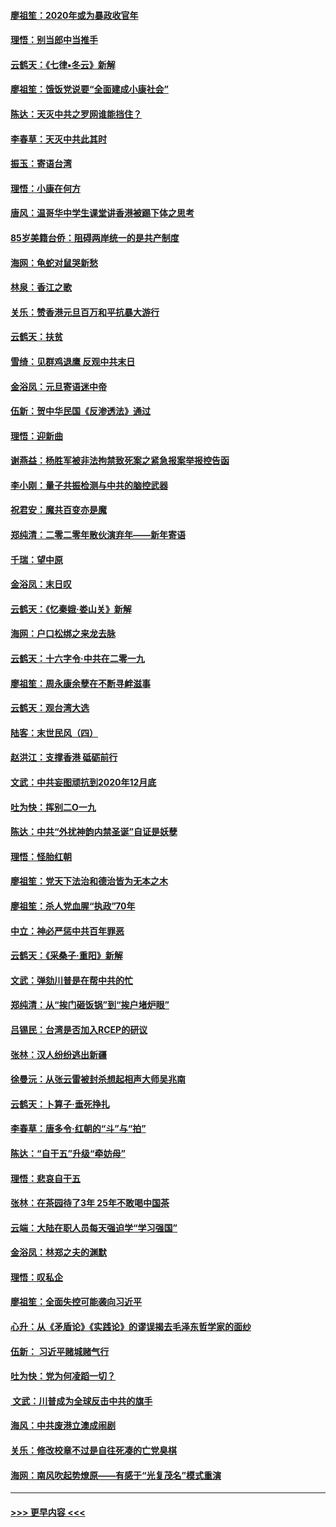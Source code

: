 #### [廖祖笙：2020年或为暴政收官年](../pages/nsc993/n11768216.md?t=01050855) 
#### [理悟：别当郎中当推手](../pages/nsc993/n11768243.md?t=01050855) 
#### [云鹤天：《七律▪冬云》新解](../pages/nsc993/n11768204.md?t=01050855) 
#### [廖祖笙：饿饭党说要“全面建成小康社会”](../pages/nsc993/n11767482.md?t=01050855) 
#### [陈达：天灭中共之罗网谁能挡住？](../pages/nsc993/n11767465.md?t=01050855) 
#### [李春草：天灭中共此其时](../pages/nsc993/n11767452.md?t=01050855) 
#### [振玉：寄语台湾](../pages/nsc993/n11767432.md?t=01050855) 
#### [理悟：小康在何方](../pages/nsc993/n11767394.md?t=01050855) 
#### [唐风：温哥华中学生课堂讲香港被踢下体之思考](../pages/nsc993/n11766848.md?t=01050855) 
#### [85岁美籍台侨：阻碍两岸统一的是共产制度](../pages/nsc993/n11765043.md?t=01050855) 
#### [海网：龟蛇对鼠哭新愁](../pages/nsc993/n11764895.md?t=01050855) 
#### [林泉：香江之歌](../pages/nsc993/n11764415.md?t=01050855) 
#### [关乐：赞香港元旦百万和平抗暴大游行](../pages/nsc993/n11764382.md?t=01050855) 
#### [云鹤天：扶贫](../pages/nsc993/n11764245.md?t=01050855) 
#### [雪绮：见群鸡退鹰  反观中共末日](../pages/nsc993/n11762112.md?t=01050855) 
#### [金浴凤：元旦寄语迷中帝](../pages/nsc993/n11761788.md?t=01050855) 
#### [伍新：贺中华民国《反渗透法》通过](../pages/nsc993/n11761994.md?t=01050855) 
#### [理悟：迎新曲](../pages/nsc993/n11761152.md?t=01050855) 
#### [谢燕益：杨胜军被非法拘禁致死案之紧急报案举报控告函](../pages/nsc993/n11756134.md?t=01050855) 
#### [李小刚：量子共振检测与中共的脑控武器](../pages/nsc993/n11754518.md?t=01050855) 
#### [祝君安：魔共百变亦是魔](../pages/nsc993/n11754469.md?t=01050855) 
#### [郑纯清：二零二零年散伙演弃年——新年寄语](../pages/nsc993/n11754195.md?t=01050855) 
#### [千瑞：望中原](../pages/nsc993/n11754159.md?t=01050855) 
#### [金浴凤：末日叹](../pages/nsc993/n11752359.md?t=01050855) 
#### [云鹤天：《忆秦娥‧娄山关》新解](../pages/nsc993/n11752348.md?t=01050855) 
#### [海网：户口松绑之来龙去脉](../pages/nsc993/n11752328.md?t=01050855) 
#### [云鹤天：十六字令‧中共在二零一九](../pages/nsc993/n11752305.md?t=01050855) 
#### [廖祖笙：周永康余孽在不断寻衅滋事](../pages/nsc993/n11751013.md?t=01050855) 
#### [云鹤天：观台湾大选](../pages/nsc993/n11751007.md?t=01050855) 
#### [陆客：末世民风（四）](../pages/nsc993/n11749203.md?t=01050855) 
#### [赵洪江：支撑香港 砥砺前行](../pages/nsc993/n11748482.md?t=01050855) 
#### [文武：中共妄图顽抗到2020年12月底](../pages/nsc993/n11748446.md?t=01050855) 
#### [吐为快：挥别二O一九](../pages/nsc993/n11748411.md?t=01050855) 
#### [陈达：中共“外扰神韵内禁圣诞”自证是妖孽](../pages/nsc993/n11748226.md?t=01050855) 
#### [理悟：怪胎红朝](../pages/nsc993/n11748206.md?t=01050855) 
#### [廖祖笙：党天下法治和德治皆为无本之木](../pages/nsc993/n11748135.md?t=01050855) 
#### [廖祖笙：杀人党血腥“执政”70年](../pages/nsc993/n11745144.md?t=01050855) 
#### [中立：神必严惩中共百年罪恶](../pages/nsc993/n11744970.md?t=01050855) 
#### [云鹤天：《采桑子‧重阳》新解](../pages/nsc993/n11744948.md?t=01050855) 
#### [文武：弹劾川普是在帮中共的忙](../pages/nsc993/n11744758.md?t=01050855) 
#### [郑纯清：从“挨门砸饭锅”到“挨户堵炉眼”](../pages/nsc993/n11744745.md?t=01050855) 
#### [吕锡民：台湾是否加入RCEP的研议](../pages/nsc993/n11744701.md?t=01050855) 
#### [张林：汉人纷纷逃出新疆](../pages/nsc993/n11743530.md?t=01050855) 
#### [徐曼沅：从张云雷被封杀想起相声大师吴兆南](../pages/nsc993/n11741816.md?t=01050855) 
#### [云鹤天：卜算子‧垂死挣扎](../pages/nsc993/n11739956.md?t=01050855) 
#### [李春草：唐多令‧红朝的“斗”与“拍”](../pages/nsc993/n11739830.md?t=01050855) 
#### [陈达：“自干五”升级“牵妨母”](../pages/nsc993/n11739724.md?t=01050855) 
#### [理悟：悲哀自干五](../pages/nsc993/n11739547.md?t=01050855) 
#### [张林：在茶园待了3年 25年不敢喝中国茶](../pages/nsc993/n11739240.md?t=01050855) 
#### [云端：大陆在职人员每天强迫学“学习强国”](../pages/nsc993/n11738735.md?t=01050855) 
#### [金浴凤：林郑之夫的渊默](../pages/nsc993/n11737735.md?t=01050855) 
#### [理悟：叹私企](../pages/nsc993/n11737715.md?t=01050855) 
#### [廖祖笙：全面失控可能袭向习近平](../pages/nsc993/n11737704.md?t=01050855) 
#### [心升：从《矛盾论》《实践论》的谬误揭去毛泽东哲学家的面纱](../pages/nsc993/n11736962.md?t=01050855) 
#### [伍新： 习近平赌城赌气行](../pages/nsc993/n11736929.md?t=01050855) 
#### [吐为快：党为何凌蹈一切？](../pages/nsc993/n11736915.md?t=01050855) 
#### [ 文武：川普成为全球反击中共的旗手](../pages/nsc993/n11736882.md?t=01050855) 
#### [海风：中共废港立澳成闹剧](../pages/nsc993/n11735857.md?t=01050855) 
#### [关乐：修改校章不过是自往死凑的亡党臭棋](../pages/nsc993/n11735097.md?t=01050855) 
#### [海网：南风吹起势燎原——有感于“光复茂名”模式重演](../pages/nsc993/n11732308.md?t=01050855) 

----
#### [ >>> 更早内容 <<< ](../indexes/nsc993-earlier.md)
